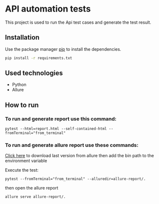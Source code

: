 # API automation tests

This project is used to run the Api test cases and generate the test result.

## Installation

Use the package manager [pip](https://pip.pypa.ffio/en/stable/) to install the dependencies.

```bash
pip install -r requirements.txt
```

## Used technologies
- Python
- Allure

## How to run
### To run and generate report use this command: 
```
pytest --html=report.html --self-contained-html --fromTerminal="from_terminal"
```
### To run and generate allure report use these commands:
<a href="https://repo.maven.apache.org/maven2/io/qameta/allure/allure-commandline/" target="_blank">Click here</a>
to download last version from allure then add the bin path to the environment variable

Execute the test:
```
pytest --fromTerminal="from_terminal" --alluredir=allure-report/.
```
then open the allure report
```commandline
allure serve allure-report/.
```